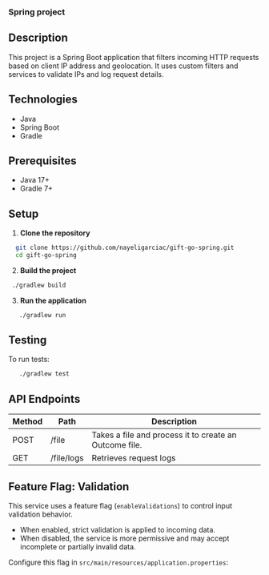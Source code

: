 
### Spring project

## Description
This project is a Spring Boot application that filters incoming HTTP requests based on client IP address and geolocation.
It uses custom filters and services to validate IPs and log request details.

## Technologies
- Java
- Spring Boot
- Gradle

## Prerequisites
- Java 17+
- Gradle 7+

## Setup
1. **Clone the repository**
  ```bash
    git clone https://github.com/nayeligarciac/gift-go-spring.git
    cd gift-go-spring
  ```
2. **Build the project**
  ```bash
   ./gradlew build
  ```
3. **Run the application**
 
 ```bash
    ./gradlew run
 ```
## Testing
To run tests:
 ```bash
    ./gradlew test
 ```

## API Endpoints

| Method | Path       | Description                                            |
|--------|------------|--------------------------------------------------------|
| POST   | /file      | Takes a file and process it to create an Outcome file. |
| GET    | /file/logs | Retrieves request logs                                 |


## Feature Flag: Validation

This service uses a feature flag (`enableValidations`) to control input validation behavior.
- When enabled, strict validation is applied to incoming data.
- When disabled, the service is more permissive and may accept incomplete or partially invalid data.

Configure this flag in `src/main/resources/application.properties`: